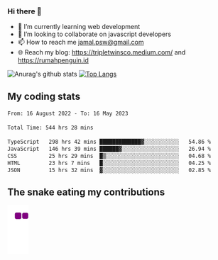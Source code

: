 ### Hi there 👋

<!--
**padepokanpenguin/padepokanpenguin** is a ✨ _special_ ✨ repository because its `README.md` (this file) appears on your GitHub profile.
-->

- 🌱 I’m currently learning  web development
- 👯 I’m looking to collaborate on javascript developers
- 📫 How to reach me jamal.psw@gmail.com
- 🌐 Reach my blog:
   https://tripletwinsco.medium.com/ and
   https://rumahpenguin.id

![Anurag's github stats](https://github-readme-stats.vercel.app/api?username=padepokanpenguin&count_private=true&disable_animations=false&show_icons=true&theme=default)
[![Top Langs](https://github-readme-stats.vercel.app/api/top-langs/?username=padepokanpenguin&theme=default&layout=compact)](https://github.com/padepokanpenguin)

## My coding stats

<!--START_SECTION:waka-->

```text
From: 16 August 2022 - To: 16 May 2023

Total Time: 544 hrs 28 mins

TypeScript   298 hrs 42 mins █████████████▓░░░░░░░░░░░   54.86 %
JavaScript   146 hrs 39 mins ██████▓░░░░░░░░░░░░░░░░░░   26.94 %
CSS          25 hrs 29 mins  █▒░░░░░░░░░░░░░░░░░░░░░░░   04.68 %
HTML         23 hrs 7 mins   █░░░░░░░░░░░░░░░░░░░░░░░░   04.25 %
JSON         15 hrs 32 mins  ▓░░░░░░░░░░░░░░░░░░░░░░░░   02.85 %
```

<!--END_SECTION:waka-->


## The snake eating my contributions
![snake gif](https://github.com/padepokanpenguin/padepokanpenguin/blob/output/github-contribution-grid-snake.gif)
